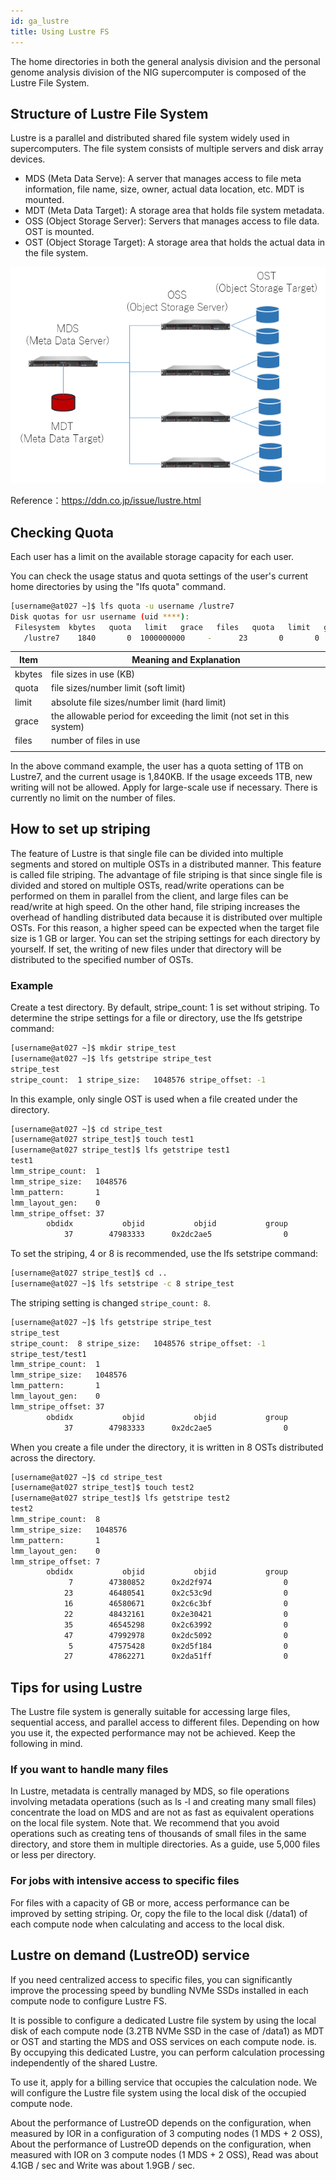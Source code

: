 ```yaml
---
id: ga_lustre
title: Using Lustre FS
---
```


The home directories in both the general analysis division and the personal genome analysis division of the NIG supercomputer is composed of the Lustre File System.

## Structure of Lustre File System

Lustre is a parallel and distributed shared file system widely used in supercomputers.
The file system consists of multiple servers and disk array devices.

- MDS (Meta Data Serve): A server that manages access to file meta information, file name, size, owner, actual data location, etc. MDT is mounted.
- MDT (Meta Data Target): A storage area that holds file system metadata.
- OSS (Object Storage Server): Servers that manages access to file data. OST is mounted.
- OST (Object Storage Target): A storage area that holds the actual data in the file system.

![](lustre.png)

Reference：https://ddn.co.jp/issue/lustre.html


## Checking Quota


Each user has a limit on the available storage capacity for each user.

You can check the usage status and quota settings of the user's current home directories by using the "lfs quota" command.


```bash
[username@at027 ~]$ lfs quota -u username /lustre7
Disk quotas for usr username (uid ****):
 Filesystem  kbytes   quota   limit   grace   files   quota   limit   grace
   /lustre7    1840       0  1000000000     -      23       0       0       -
```

| Item | Meaning and Explanation |
|----------|----------------------------------------------|
|kbytes | file sizes in use (KB) |
|quota | file sizes/number limit (soft limit)
|limit | absolute file sizes/number limit (hard limit) |
|grace | the allowable period for exceeding the limit (not set in this system)
|files | number of files in use
                        |

In the above command example, the user has a quota setting of 1TB on Lustre7, and the current usage is 1,840KB.
If the usage exceeds 1TB, new writing will not be allowed. Apply for large-scale use if necessary.
There is currently no limit on the number of files.


 
## How to set up striping

The feature of Lustre is that single file can be divided into multiple segments and stored on multiple OSTs in a distributed manner. This feature is called file striping. The advantage of file striping is that since single file is divided and stored on multiple OSTs, read/write operations can be performed on them in parallel from the client, and large files can be read/write at high speed. On the other hand, file striping increases the overhead of handling distributed data because it is distributed over multiple OSTs. For this reason, a higher speed can be expected when the target file size is 1 GB or larger. You can set the striping settings for each directory by yourself. If set, the writing of new files under that directory will be distributed to the specified number of OSTs.

### Example

Create a test directory. By default, stripe_count: 1 is set without striping.  To determine the stripe settings for a file or directory, use the lfs getstripe command:

```bash
[username@at027 ~]$ mkdir stripe_test
[username@at027 ~]$ lfs getstripe stripe_test
stripe_test
stripe_count:  1 stripe_size:   1048576 stripe_offset: -1
```

In this example, only single OST is used when a file created under the directory.

```bash
[username@at027 ~]$ cd stripe_test
[username@at027 stripe_test]$ touch test1
[username@at027 stripe_test]$ lfs getstripe test1
test1
lmm_stripe_count:  1
lmm_stripe_size:   1048576
lmm_pattern:       1
lmm_layout_gen:    0
lmm_stripe_offset: 37
        obdidx           objid           objid           group
            37        47983333      0x2dc2ae5                0
```

To set the striping, 4 or 8 is recommended, use the lfs setstripe command:

```bash
[username@at027 stripe_test]$ cd ..
[username@at027 ~]$ lfs setstripe -c 8 stripe_test
```

The striping setting is changed `stripe_count: 8`.


```bash
[username@at027 ~]$ lfs getstripe stripe_test
stripe_test
stripe_count:  8 stripe_size:   1048576 stripe_offset: -1
stripe_test/test1
lmm_stripe_count:  1
lmm_stripe_size:   1048576
lmm_pattern:       1
lmm_layout_gen:    0
lmm_stripe_offset: 37
        obdidx           objid           objid           group
            37        47983333      0x2dc2ae5                0
```

When you create a file under the directory, it is written in 8 OSTs distributed across the directory.

```bash
[username@at027 ~]$ cd stripe_test
[username@at027 stripe_test]$ touch test2
[username@at027 stripe_test]$ lfs getstripe test2
test2
lmm_stripe_count:  8
lmm_stripe_size:   1048576
lmm_pattern:       1
lmm_layout_gen:    0
lmm_stripe_offset: 7
        obdidx           objid           objid           group
             7        47380852      0x2d2f974                0
            23        46480541      0x2c53c9d                0
            16        46580671      0x2c6c3bf                0
            22        48432161      0x2e30421                0
            35        46545298      0x2c63992                0
            47        47992978      0x2dc5092                0
             5        47575428      0x2d5f184                0
            27        47862271      0x2da51ff                0
```
 
## Tips for using Lustre

The Lustre file system is generally suitable for accessing large files, sequential access, and parallel access to different files. Depending on how you use it, the expected performance may not be achieved. Keep the following in mind.


### If you want to handle many files

In Lustre, metadata is centrally managed by MDS, so file operations involving metadata operations (such as ls -l and creating many small files) concentrate  the load on MDS and are not as fast as equivalent operations on the local file system. Note that. We recommend that you avoid operations such as creating tens of thousands of small files in the same directory, and store them in multiple directories. As a guide, use 5,000 files or less per directory.


### For jobs with intensive access to specific files

For files with a capacity of GB or more, access performance can be improved by setting striping. Or, copy the file to the local disk (/data1) of each compute node when calculating and access to the local disk.

## Lustre on demand (LustreOD) service


If you need centralized access to specific files, you can significantly improve the processing speed by bundling NVMe SSDs installed in each compute node to configure Lustre FS.

It is possible to configure a dedicated Lustre file system by using the local disk of each compute node (3.2TB NVMe SSD in the case of /data1) as MDT or OST and starting the MDS and OSS services on each compute node. is. By occupying this dedicated Lustre, you can perform calculation processing independently of the shared Lustre.

To use it, apply for a billing service that occupies the calculation node. We will configure the Lustre file system using the local disk of the occupied compute node.

About the performance of LustreOD depends on the configuration, when measured by IOR in a configuration of 3 computing nodes (1 MDS + 2 OSS), 
About the performance of LustreOD depends on the configuration, when measured with IOR on 3 compute nodes (1 MDS + 2 OSS), Read was about 4.1GB / sec and Write was about 1.9GB / sec.